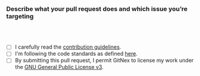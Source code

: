 ### Describe what your pull request does and which issue you’re targeting

<!-- Create a new issue, if it doesn't exist yet -->
<br><br>

<!-- Make sure you are targeting the "main" branch, pull requests on release branches are only allowed for bug fixes. -->

- [ ] I carefully read the [contribution guidelines](https://codeberg.org/GitNex/GitNex/src/branch/main/CONTRIBUTING.md).
- [ ] I'm following the code standards as defined [here](https://codeberg.org/gitnex/GitNex/wiki/Code-Standards).
- [ ] By submitting this pull request, I permit GitNex to license my work under
  the [GNU General Public License v3](https://codeberg.org/GitNex/GitNex/src/branch/main/LICENSE).